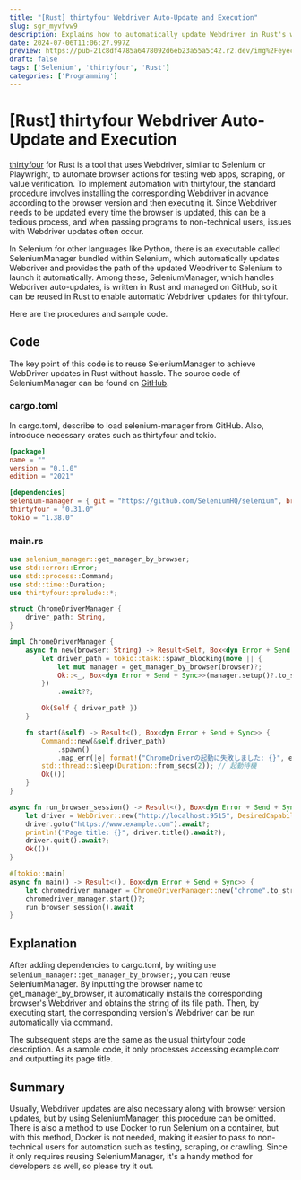 ```yaml
---
title: "[Rust] thirtyfour Webdriver Auto-Update and Execution"
slug: sgr_myvfvw9
description: Explains how to automatically update Webdriver in Rust's web automation tool thirtyfour. By reusing SeleniumManager, you can easily manage Webdriver versions. Introduces a method to achieve web scraping or test automation easily without Docker.
date: 2024-07-06T11:06:27.997Z
preview: https://pub-21c8df4785a6478092d6eb23a55a5c42.r2.dev/img%2Feyecatch%2Fthirtyfour_auto.webp
draft: false
tags: ['Selenium', 'thirtyfour', 'Rust']
categories: ['Programming']
---
```


# [Rust] thirtyfour Webdriver Auto-Update and Execution

[thirtyfour](https://crates.io/crates/thirtyfour) for Rust is a tool that uses Webdriver, similar to Selenium or Playwright, to automate browser actions for testing web apps, scraping, or value verification. To implement automation with thirtyfour, the standard procedure involves installing the corresponding Webdriver in advance according to the browser version and then executing it. Since Webdriver needs to be updated every time the browser is updated, this can be a tedious process, and when passing programs to non-technical users, issues with Webdriver updates often occur.

In Selenium for other languages like Python, there is an executable called SeleniumManager bundled within Selenium, which automatically updates Webdriver and provides the path of the updated Webdriver to Selenium to launch it automatically. Among these, SeleniumManager, which handles Webdriver auto-updates, is written in Rust and managed on GitHub, so it can be reused in Rust to enable automatic Webdriver updates for thirtyfour.

Here are the procedures and sample code.

## Code

The key point of this code is to reuse SeleniumManager to achieve WebDriver updates in Rust without hassle. The source code of SeleniumManager can be found on [GitHub](https://github.com/SeleniumHQ/selenium/tree/trunk/rust).

### cargo.toml

In cargo.toml, describe to load selenium-manager from GitHub. Also, introduce necessary crates such as thirtyfour and tokio.
```toml
[package]
name = ""
version = "0.1.0"
edition = "2021"

[dependencies]
selenium-manager = { git = "https://github.com/SeleniumHQ/selenium", branch = "trunk" }
thirtyfour = "0.31.0"
tokio = "1.38.0"
```

### main.rs
```rust
use selenium_manager::get_manager_by_browser;
use std::error::Error;
use std::process::Command;
use std::time::Duration;
use thirtyfour::prelude::*;

struct ChromeDriverManager {
    driver_path: String,
}

impl ChromeDriverManager {
    async fn new(browser: String) -> Result<Self, Box<dyn Error + Send + Sync>> {
        let driver_path = tokio::task::spawn_blocking(move || {
            let mut manager = get_manager_by_browser(browser)?;
            Ok::<_, Box<dyn Error + Send + Sync>>(manager.setup()?.to_str().ok_or("Invalid path")?.to_string())
        })
            .await??;

        Ok(Self { driver_path })
    }

    fn start(&self) -> Result<(), Box<dyn Error + Send + Sync>> {
        Command::new(&self.driver_path)
            .spawn()
            .map_err(|e| format!("ChromeDriverの起動に失敗しました: {}", e))?;
        std::thread::sleep(Duration::from_secs(2)); // 起動待機
        Ok(())
    }
}

async fn run_browser_session() -> Result<(), Box<dyn Error + Send + Sync>> {
    let driver = WebDriver::new("http://localhost:9515", DesiredCapabilities::chrome()).await?;
    driver.goto("https://www.example.com").await?;
    println!("Page title: {}", driver.title().await?);
    driver.quit().await?;
    Ok(())
}

#[tokio::main]
async fn main() -> Result<(), Box<dyn Error + Send + Sync>> {
    let chromedriver_manager = ChromeDriverManager::new("chrome".to_string()).await?;
    chromedriver_manager.start()?;
    run_browser_session().await
}
```

## Explanation

After adding dependencies to cargo.toml, by writing `use selenium_manager::get_manager_by_browser;`, you can reuse SeleniumManager. By inputting the browser name to get_manager_by_browser, it automatically installs the corresponding browser's Webdriver and obtains the string of its file path. Then, by executing start, the corresponding version's Webdriver can be run automatically via command.

The subsequent steps are the same as the usual thirtyfour code description. As a sample code, it only processes accessing example.com and outputting its page title.

## Summary

Usually, Webdriver updates are also necessary along with browser version updates, but by using SeleniumManager, this procedure can be omitted. There is also a method to use Docker to run Selenium on a container, but with this method, Docker is not needed, making it easier to pass to non-technical users for automation such as testing, scraping, or crawling. Since it only requires reusing SeleniumManager, it's a handy method for developers as well, so please try it out.